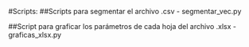 #Scripts:
##Scripts para segmentar el archivo .csv
	- segmentar_vec.py

##Script para graficar los parámetros de cada hoja del archivo .xlsx
	- graficas_xlsx.py